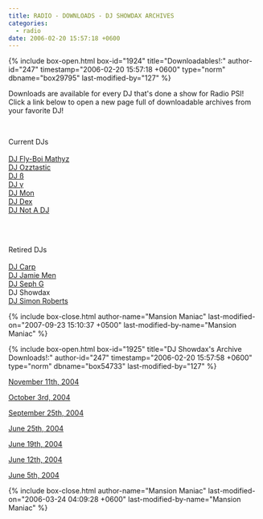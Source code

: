 ```yaml
---
title: RADIO - DOWNLOADS - DJ SHOWDAX ARCHIVES
categories:
  - radio
date: 2006-02-20 15:57:18 +0600
---
```

{% include box-open.html box-id="1924" title="Downloadables!:" author-id="247" timestamp="2006-02-20 15:57:18 +0600" type="norm" dbname="box29795" last-modified-by="127" %}
<p>
Downloads are available for every DJ that's done a show for Radio PSI!  Click a link below to open a new page full of downloadable archives from your favorite DJ!
</p><BR />

<p>Current DJs<BR /><BR />
<a href='/radio/downloads/mathyz'>DJ Fly-Boi Mathyz</a><BR />
<a href='/radio/downloads/ozztastic'>DJ Ozztastic</a><BR />
<a href='/radio/downloads/b'>DJ ß</a><BR />
<a href='/radio/downloads/g'>DJ γ</a><BR />
<a href='/radio/downloads/mon'>DJ Mon</a><BR />
<a href='/radio/downloads/dex'>DJ Dex</a><BR />
<a href='/radio/downloads/notadj'>DJ Not A DJ</a><BR />
</p><BR /><BR />

<p>Retired DJs<BR /><BR />
<a href='/radio/downloads/carp'>DJ Carp</a><BR />
<a href='/radio/downloads/jamiemen'>DJ Jamie Men</a><BR />
<a href='/radio/downloads/sephg'>DJ Seph G</a><BR />
DJ Showdax<BR />
<a href='/radio/downloads/simonbob'>DJ Simon Roberts</a><BR />
</p>
{% include box-close.html author-name="Mansion Maniac" last-modified-on="2007-09-23 15:10:37 +0500" last-modified-by-name="Mansion Maniac" %}

{% include box-open.html box-id="1925" title="DJ Showdax's Archive Downloads!:" author-id="247" timestamp="2006-02-20 15:57:58 +0600" type="norm" dbname="box54733" last-modified-by="127" %}
<p>
<a href="http://radio.starmen.net/dumps/archives/showdax/radiopsidumpdjshad20041127.ogg">November 11th, 2004</a>
</p>

<p>
<a href="http://radio.starmen.net/dumps/archives/showdax/radiopsidumpdjshad20041003.ogg">October 3rd, 2004</a>
</p>

<p>
<a href="http://radio.starmen.net/dumps/archives/showdax/radiopsidumpdjshad20040925.ogg">September 25th, 2004</a>
</p>

<p>
<a href="http://radio.starmen.net/dumps/archives/showdax/radiopsidumpdjshad20040625.ogg">June 25th, 2004</a>
</p>

<p>
<a href="http://radio.starmen.net/dumps/archives/showdax/radiopsidumpdjshad20040619.ogg">June 19th, 2004</a>
</p>

<p>
<a href="http://radio.starmen.net/dumps/archives/showdax/radiopsidumpdjshad20040612.ogg">June 12th, 2004</a>
</p>

<p>
<a href="http://radio.starmen.net/dumps/archives/showdax/radiopsidumpdjshad20040605.ogg">June 5th, 2004</a>
</p>
{% include box-close.html author-name="Mansion Maniac" last-modified-on="2006-03-24 04:09:28 +0600" last-modified-by-name="Mansion Maniac" %}
